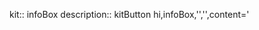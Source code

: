 kit:: infoBox
description:: kitButton hi,infoBox,'','',content='<template name>'

- ```javascript
  logseq.kits.setStatic(function infoBox(div) {
  
    const button = event.target.closest("button[data-kit]");
    let infoBox = document.body.querySelector('.info-box-container');
  
    if (button.dataset.reset) {
      try {
        infoBox.remove();
      }
      catch {
        console.log("There is no box.");
      }
    }
  
    //console.log(button.dataset.content);
    const use_template = button.dataset.content;
    
      Alpine.store('infobox', {
        objectives: 'objecs',
        goal: 'a goal',
      });
    
    if (!infoBox) {
  
  
    const html = String.raw;
    const infoBoxElement = html`
        <md-dialog class="info-box-container" x-data>
          <div slot="headline">
            Dialog title
          </div>
          <form slot="content" id="form-id" method="dialog" x-text="$store.infoBox.goal">
            A simple dialog with free-form content.
          </form>
          <div slot="actions">
            <md-text-button form="form-id">Ok</md-text-button>
          </div>
        </md-dialog>
      `;
    document.body.insertAdjacentHTML('beforeend', infoBoxElement);
    infoBox = document.body.querySelector('.info-box-container');
  } else {
    //Alpine.store('infoBox').setTemplate(use_template);
    //Alpine.data('infoBox', 'objectives');
  }
    infoBox.show();
  });
  
  logseq.kits.infoBox();
  ```
- {{kitButton hi,infoBox,'','',content='objective'}} {{kitButton reset,infoBox,'','',reset='true'}}
- hi qwhy sa
	-